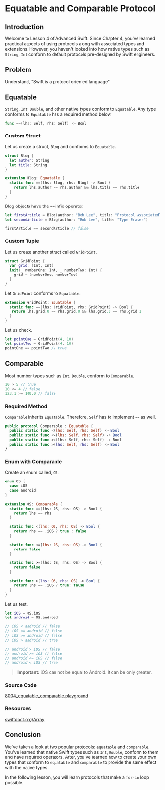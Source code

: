 # Equatable and Comparable Protocol

## Introduction
Welcome to Lesson 4 of Advanced Swift. Since Chapter 4, you've learned practical aspects of using protocols along with associated types and extensions. However, you haven't looked into how native types such as `String`, `Int` conform to default protocols pre-designed by Swift engineers.

## Problem
Understand, "Swift is a protocol oriented language"

## Equatable
`String`, `Int`, `Double`, and other native types conform to `Equatable`. Any type conforms to `Equatable` has a required method below.

```swift
func ==(lhs: Self, rhs: Self) -> Bool
```

### Custom Struct
Let us create a struct, `Blog` and conforms to `Equatable`.

```swift
struct Blog {
  let author: String
  let title: String
}

extension Blog: Equatable {
  static func ==(lhs: Blog, rhs: Blog) -> Bool {
    return lhs.author == rhs.author && lhs.title == rhs.title
  }
}
```
Blog objects have the `==` infix operator.

```swift
let firstArticle = Blog(author: "Bob Lee", title: "Protocol AssociatedType")
let secondArticle = Blog(author: "Bob Lee", title: "Type Eraser")

firstArticle == secondArticle // false
```

### Custom Tuple
Let us create another struct called `GridPoint`.

```swift
struct GridPoint {
  var grid: (Int, Int)
  init(_ numberOne: Int, _ numberTwo: Int) {
    grid = (numberOne, numberTwo)
  }
}
```

Let `GridPoint` conforms to `Equatable`.
```swift
extension GridPoint: Equatable {
  static func ==(lhs: GridPoint, rhs: GridPoint) -> Bool {
   return lhs.grid.0 == rhs.grid.0 && lhs.grid.1 == rhs.grid.1
  }
}
```

Let us check.

```swift
let pointOne = GridPoint(4, 10)
let pointTwo = GridPoint(4, 10)
pointOne == pointTwo // true
```

## Comparable
Most number types such as `Int`, `Double`, conform to `Comparable`.

```swift
10 > 5 // true
10 <= 4 // false
123.1 >= 100.0 // false
```

### Required Method
`Comparable` inherits `Equatable`. Therefore, `Self` has to implement `==` as well.

```swift
public protocol Comparable : Equatable {
  public static func <(lhs: Self, rhs: Self) -> Bool
  public static func <=(lhs: Self, rhs: Self) -> Bool
  public static func >=(lhs: Self, rhs: Self) -> Bool
  public static func >(lhs: Self, rhs: Self) -> Bool
}
```

### Enum with Comparable
Create an enum called, `OS`.

```swift
enum OS {
  case iOS
  case android
}

extension OS: Comparable {
  static func ==(lhs: OS, rhs: OS) -> Bool {
    return lhs == rhs
  }

  static func <(lhs: OS, rhs: OS) -> Bool {
    return rhs == .iOS ? true : false
  }

  static func <=(lhs: OS, rhs: OS) -> Bool {
    return false
  }

  static func >=(lhs: OS, rhs: OS) -> Bool {
    return false
  }

  static func >(lhs: OS, rhs: OS) -> Bool {
    return lhs == .iOS ? true: false
  }
}
```

Let us test.

```swift
let iOS = OS.iOS
let android = OS.android

// iOS < android // false
// iOS <= android // false
// iOS >= android // false
// iOS > android // true

// android > iOS // false
// android >= iOS // false
// android <= iOS // false
// android < iOS // true
```

> **Important:** iOS can not be equal to Android. It can be only greater.

### Source Code
[8004_equatable_comparable.playground](https://www.dropbox.com/sh/zusz6m5vrynqj8i/AADpeaEYRIgh5jPODZtTefD0a?dl=0)

### Resources
[swiftdoct.org/Array](http://swiftdoc.org/v3.0/type/Array/hierarchy/)

## Conclusion
We've taken a look at two popular protocols: `equatable` and `comparable`. You've learned that native Swift types such as `Int`, `Double`, conform to them and have required operators. After, you've learned how to create your own types that conform to `equatable` and `comparable` to provide the same effect with the native types.

In the following lesson, you will learn protocols that make a `for-in` loop possible.
